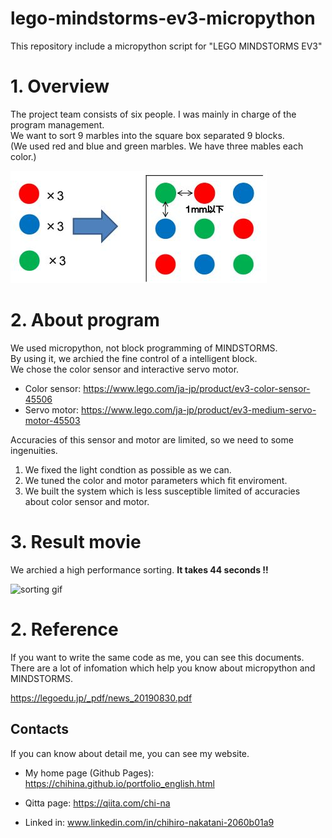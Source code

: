 # lego-mindstorms-ev3-micropython
This repository include a micropython script for "LEGO MINDSTORMS EV3"

# 1. Overview
The project team consists of six people. I was mainly in charge of the program management.  
We want to sort 9 marbles into the square box separated 9 blocks.  
(We used red and blue and green marbles. We have three mables each color.)

![marbles](https://github.com/chihina/lego-mindstorms-ev3-micropython/blob/master/images/marbles.jpg)

# 2. About program
We used micropython, not block programming of MINDSTORMS.  
By using it, we archied the fine control of a intelligent block.  
We chose the color sensor and interactive servo motor. 

- Color sensor: https://www.lego.com/ja-jp/product/ev3-color-sensor-45506  
- Servo motor: https://www.lego.com/ja-jp/product/ev3-medium-servo-motor-45503  

Accuracies of this sensor and motor are limited, so we need to some ingenuities.  
1. We fixed the light condtion as possible as we can.  
2. We tuned the color and motor parameters which fit enviroment.  
3. We built the system which is less susceptible limited of accuracies about color sensor and motor.  

# 3. Result movie
We archied a high performance sorting. **It takes 44 seconds !!**  

![sorting gif](https://github.com/chihina/lego-mindstorms-ev3-micropython/blob/master/images/sorting_movie.gif)

# 2. Reference 
If you want to write the same code as me, you can see this documents.  
There are a lot of infomation which help you know about micropython and MINDSTORMS.  

https://legoedu.jp/_pdf/news_20190830.pdf  

## Contacts
If you can know about detail me, you can see my website.

- My home page (Github Pages): https://chihina.github.io/portfolio_english.html  

- Qitta page: https://qiita.com/chi-na  

- Linked in: www.linkedin.com/in/chihiro-nakatani-2060b01a9  
